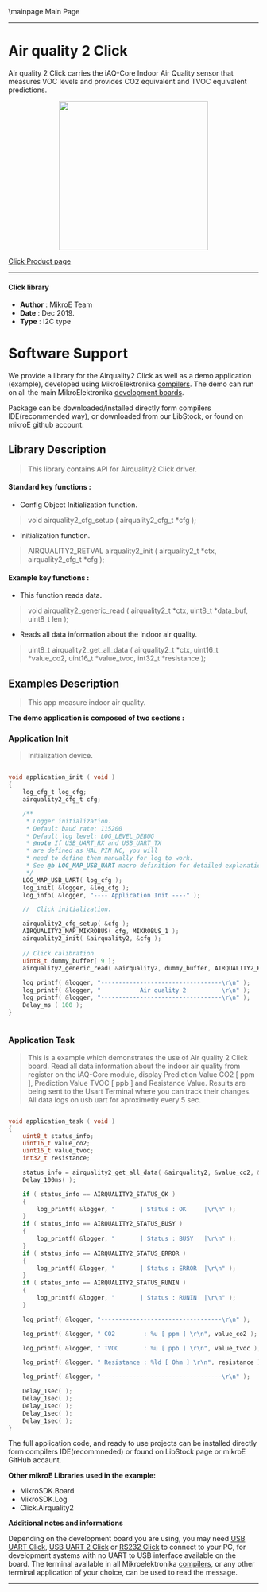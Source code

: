 \mainpage Main Page
 
 

---
# Air quality 2 Click

Air quality 2 Click carries the iAQ-Core Indoor Air Quality sensor that measures VOC levels and provides CO2 equivalent and TVOC equivalent predictions.

<p align="center">
  <img src="https://download.mikroe.com/images/click_for_ide/airquality2_click.png" height=300px>
</p>

[Click Product page](https://www.mikroe.com/air-quality-2-click)

---


#### Click library 

- **Author**        : MikroE Team
- **Date**          : Dec 2019.
- **Type**          : I2C type


# Software Support

We provide a library for the Airquality2 Click 
as well as a demo application (example), developed using MikroElektronika 
[compilers](https://shop.mikroe.com/compilers). 
The demo can run on all the main MikroElektronika [development boards](https://shop.mikroe.com/development-boards).

Package can be downloaded/installed directly form compilers IDE(recommended way), or downloaded from our LibStock, or found on mikroE github account. 

## Library Description

> This library contains API for Airquality2 Click driver.

#### Standard key functions :

- Config Object Initialization function.
> void airquality2_cfg_setup ( airquality2_cfg_t *cfg ); 
 
- Initialization function.
> AIRQUALITY2_RETVAL airquality2_init ( airquality2_t *ctx, airquality2_cfg_t *cfg );


#### Example key functions :

- This function reads data.
> void airquality2_generic_read ( airquality2_t *ctx, uint8_t *data_buf, uint8_t len );
 
- Reads all data information about the indoor air quality.
> uint8_t airquality2_get_all_data ( airquality2_t *ctx, uint16_t *value_co2, uint16_t *value_tvoc, int32_t *resistance );

## Examples Description

> This app measure indoor air quality.

**The demo application is composed of two sections :**

### Application Init 

> Initialization device.

```c

void application_init ( void )
{
    log_cfg_t log_cfg;
    airquality2_cfg_t cfg;

    /** 
     * Logger initialization.
     * Default baud rate: 115200
     * Default log level: LOG_LEVEL_DEBUG
     * @note If USB_UART_RX and USB_UART_TX 
     * are defined as HAL_PIN_NC, you will 
     * need to define them manually for log to work. 
     * See @b LOG_MAP_USB_UART macro definition for detailed explanation.
     */
    LOG_MAP_USB_UART( log_cfg );
    log_init( &logger, &log_cfg );
    log_info( &logger, "---- Application Init ----" );

    //  Click initialization.

    airquality2_cfg_setup( &cfg );
    AIRQUALITY2_MAP_MIKROBUS( cfg, MIKROBUS_1 );
    airquality2_init( &airquality2, &cfg );
    
    // Click calibration 
    uint8_t dummy_buffer[ 9 ];
    airquality2_generic_read( &airquality2, dummy_buffer, AIRQUALITY2_READ_ALL );
    
    log_printf( &logger, "----------------------------------\r\n" );
    log_printf( &logger, "           Air quality 2          \r\n" );
    log_printf( &logger, "----------------------------------\r\n" );
    Delay_ms ( 100 );
}
  
```

### Application Task

> This is a example which demonstrates the use of Air quality 2 Click board.
> Read all data information about the indoor air quality
> from register on the iAQ-Core module, display Prediction Value CO2 [ ppm ],
> Prediction Value TVOC [ ppb ] and Resistance Value.
> Results are being sent to the Usart Terminal where you can track their changes.
> All data logs on usb uart for aproximetly every 5 sec.

```c

void application_task ( void )
{
    uint8_t status_info;
    uint16_t value_co2;
    uint16_t value_tvoc;
    int32_t resistance;

    status_info = airquality2_get_all_data( &airquality2, &value_co2, &value_tvoc, &resistance );
    Delay_100ms( );

    if ( status_info == AIRQUALITY2_STATUS_OK )
    {
        log_printf( &logger, "       | Status : OK     |\r\n" );
    }
    if ( status_info == AIRQUALITY2_STATUS_BUSY )
    {
        log_printf( &logger, "       | Status : BUSY   |\r\n" );
    }
    if ( status_info == AIRQUALITY2_STATUS_ERROR )
    {
        log_printf( &logger, "       | Status : ERROR  |\r\n" );
    }
    if ( status_info == AIRQUALITY2_STATUS_RUNIN )
    {
        log_printf( &logger, "       | Status : RUNIN  |\r\n" );
    }

    log_printf( &logger, "----------------------------------\r\n" );

    log_printf( &logger, " CO2        : %u [ ppm ] \r\n", value_co2 );

    log_printf( &logger, " TVOC       : %u [ ppb ] \r\n", value_tvoc );

    log_printf( &logger, " Resistance : %ld [ Ohm ] \r\n", resistance );

    log_printf( &logger, "----------------------------------\r\n" );

    Delay_1sec( );
    Delay_1sec( );
    Delay_1sec( );
    Delay_1sec( );
    Delay_1sec( );
}

```

The full application code, and ready to use projects can be  installed directly form compilers IDE(recommneded) or found on LibStock page or mikroE GitHub accaunt.

**Other mikroE Libraries used in the example:** 

- MikroSDK.Board
- MikroSDK.Log
- Click.Airquality2

**Additional notes and informations**

Depending on the development board you are using, you may need 
[USB UART Click](https://shop.mikroe.com/usb-uart-click), 
[USB UART 2 Click](https://shop.mikroe.com/usb-uart-2-click) or 
[RS232 Click](https://shop.mikroe.com/rs232-click) to connect to your PC, for 
development systems with no UART to USB interface available on the board. The 
terminal available in all Mikroelektronika 
[compilers](https://shop.mikroe.com/compilers), or any other terminal application 
of your choice, can be used to read the message.



---
